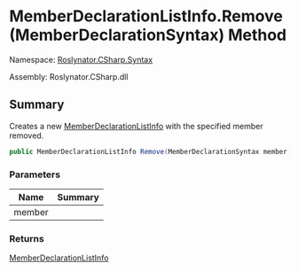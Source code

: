 # MemberDeclarationListInfo\.Remove\(MemberDeclarationSyntax\) Method

Namespace: [Roslynator.CSharp.Syntax](../../README.md)

Assembly: Roslynator\.CSharp\.dll

## Summary

Creates a new [MemberDeclarationListInfo](../README.md) with the specified member removed\.

```csharp
public MemberDeclarationListInfo Remove(MemberDeclarationSyntax member)
```

### Parameters

| Name | Summary |
| ---- | ------- |
| member | |

### Returns

[MemberDeclarationListInfo](../README.md)


